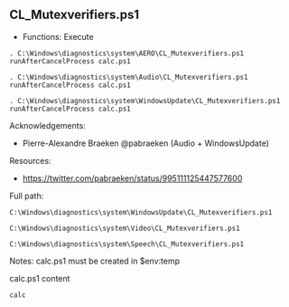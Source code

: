 ## CL_Mutexverifiers.ps1

* Functions: Execute

```
. C:\Windows\diagnostics\system\AERO\CL_Mutexverifiers.ps1   
runAfterCancelProcess calc.ps1
```
```
. C:\Windows\diagnostics\system\Audio\CL_Mutexverifiers.ps1   
runAfterCancelProcess calc.ps1
```
```
. C:\Windows\diagnostics\system\WindowsUpdate\CL_Mutexverifiers.ps1   
runAfterCancelProcess calc.ps1
```


Acknowledgements:
* Pierre-Alexandre Braeken @pabraeken (Audio + WindowsUpdate)

Resources:
* https://twitter.com/pabraeken/status/995111125447577600

Full path:
```
C:\Windows\diagnostics\system\WindowsUpdate\CL_Mutexverifiers.ps1 
```
```
C:\Windows\diagnostics\system\Video\CL_Mutexverifiers.ps1 
```
```
C:\Windows\diagnostics\system\Speech\CL_Mutexverifiers.ps1 
```

Notes:
calc.ps1 must be created in $env:temp

calc.ps1 content
```
calc
```



 
